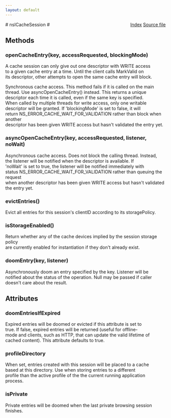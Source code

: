 ```yaml
---
layout: default
---
```

<div class='links' style='float:right'><a href="../index.html">Index</a>
<a href="http://dxr.mozilla.org/mozilla-central/source/netwerk/cache/nsICacheSession.idl">Source file</a>
</div>
# nsICacheSession #

## Methods ##

### openCacheEntry(key, accessRequested, blockingMode) ###
  
A cache session can only give out one descriptor with WRITE access  
to a given cache entry at a time.  Until the client calls MarkValid on  
its descriptor, other attempts to open the same cache entry will block.  
  
  
Synchronous cache access. This method fails if it is called on the main  
thread. Use asyncOpenCacheEntry() instead. This returns a unique  
descriptor each time it is called, even if the same key is specified.  
When called by multiple threads for write access, only one writable  
descriptor will be granted.  If 'blockingMode' is set to false, it will  
return NS_ERROR_CACHE_WAIT_FOR_VALIDATION rather than block when another  
descriptor has been given WRITE access but hasn't validated the entry yet.  
  

### asyncOpenCacheEntry(key, accessRequested, listener, noWait) ###
  
Asynchronous cache access. Does not block the calling thread. Instead,  
the listener will be notified when the descriptor is available. If  
'noWait' is set to true, the listener will be notified immediately with  
status NS_ERROR_CACHE_WAIT_FOR_VALIDATION rather than queuing the request  
when another descriptor has been given WRITE access but hasn't validated  
the entry yet.  
  

### evictEntries() ###
  
Evict all entries for this session's clientID according to its storagePolicy.  
  

### isStorageEnabled() ###
  
Return whether any of the cache devices implied by the session storage policy  
are currently enabled for instantiation if they don't already exist.  
  

### doomEntry(key, listener) ###
  
Asynchronously doom an entry specified by the key. Listener will be  
notified about the status of the operation. Null may be passed if caller  
doesn't care about the result.  
  

## Attributes ##

### doomEntriesIfExpired ###
  
Expired entries will be doomed or evicted if this attribute is set to  
true.  If false, expired entries will be returned (useful for offline-  
mode and clients, such as HTTP, that can update the valid lifetime of  
cached content).  This attribute defaults to true.  
  

### profileDirectory ###
  
When set, entries created with this session will be placed to a cache  
based at this directory.  Use when storing entries to a different  
profile than the active profile of the the current running application  
process.  
  

### isPrivate ###
  
Private entries will be doomed when the last private browsing session  
finishes.  
  
